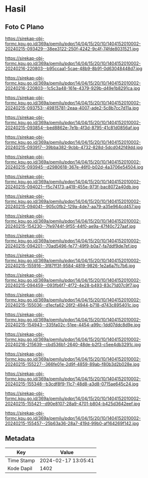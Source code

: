 # Hasil

## Foto C Plano

https://sirekap-obj-formc.kpu.go.id/369a/pemilu/pdpr/14/04/15/20/10/1404152010002-20240215-093429--38ee3122-250f-4242-9c4f-74fde8031521.jpg

https://sirekap-obj-formc.kpu.go.id/369a/pemilu/pdpr/14/04/15/20/10/1404152010002-20240216-220803--b95ccaa1-5cae-48b9-8b91-0d63048448d7.jpg

https://sirekap-obj-formc.kpu.go.id/369a/pemilu/pdpr/14/04/15/20/10/1404152010002-20240216-220803--1c5c3a48-161e-4379-929b-d49e1b8291ca.jpg

https://sirekap-obj-formc.kpu.go.id/369a/pemilu/pdpr/14/04/15/20/10/1404152010002-20240215-093753--49815781-2eaa-4007-ade2-5c8b7cc7d11a.jpg

https://sirekap-obj-formc.kpu.go.id/369a/pemilu/pdpr/14/04/15/20/10/1404152010002-20240215-093854--bed8862e-7e1b-4f3d-8795-41c81d0856af.jpg

https://sirekap-obj-formc.kpu.go.id/369a/pemilu/pdpr/14/04/15/20/10/1404152010002-20240215-093917--39bba382-9cbb-4732-828d-5dcd042f49dd.jpg

https://sirekap-obj-formc.kpu.go.id/369a/pemilu/pdpr/14/04/15/20/10/1404152010002-20240215-093945--d2980618-367e-46f0-b02d-4a3706e54504.jpg

https://sirekap-obj-formc.kpu.go.id/369a/pemilu/pdpr/14/04/15/20/10/1404152010002-20240215-094021--f5c74173-a419-455e-973f-bac8072a40db.jpg

https://sirekap-obj-formc.kpu.go.id/369a/pemilu/pdpr/14/04/15/20/10/1404152010002-20240215-094041--905c0fb2-129a-4de7-aa79-a35e964cd457.jpg

https://sirekap-obj-formc.kpu.go.id/369a/pemilu/pdpr/14/04/15/20/10/1404152010002-20240215-154230--7fe9744f-9f55-44f0-ae9a-47f40c727aaf.jpg

https://sirekap-obj-formc.kpu.go.id/369a/pemilu/pdpr/14/04/15/20/10/1404152010002-20240215-094201--70ad5496-fe77-49f9-b0a7-fa7ddf9de7ef.jpg

https://sirekap-obj-formc.kpu.go.id/369a/pemilu/pdpr/14/04/15/20/10/1404152010002-20240215-155916--3f87ff3f-9584-4819-9826-1e2a6a7fc7b6.jpg

https://sirekap-obj-formc.kpu.go.id/369a/pemilu/pdpr/14/04/15/20/10/1404152010002-20240215-094459--093fb6f7-4f72-4e28-b493-83c71d07c9f7.jpg

https://sirekap-obj-formc.kpu.go.id/369a/pemilu/pdpr/14/04/15/20/10/1404152010002-20240215-155036--d1ecfa62-26f2-4944-b718-d743c895401c.jpg

https://sirekap-obj-formc.kpu.go.id/369a/pemilu/pdpr/14/04/15/20/10/1404152010002-20240215-154943--335fa02c-51ee-4454-a99c-1dd07ddc8d9e.jpg

https://sirekap-obj-formc.kpu.go.id/369a/pemilu/pdpr/14/04/15/20/10/1404152010002-20240216-215639--cbd536b1-2640-48de-b2f3-c5ee4db3291c.jpg

https://sirekap-obj-formc.kpu.go.id/369a/pemilu/pdpr/14/04/15/20/10/1404152010002-20240215-155227--366fe01e-2d9f-4859-89ab-f80b3d2b028e.jpg

https://sirekap-obj-formc.kpu.go.id/369a/pemilu/pdpr/14/04/15/20/10/1404152010002-20240215-155348--b3cdf8f9-11c7-48d8-a3d8-0715ae645c24.jpg

https://sirekap-obj-formc.kpu.go.id/369a/pemilu/pdpr/14/04/15/20/10/1404152010002-20240215-155421--d90e8107-28a9-4701-b804-b425d3642eef.jpg

https://sirekap-obj-formc.kpu.go.id/369a/pemilu/pdpr/14/04/15/20/10/1404152010002-20240215-155457--25b63a36-28a7-419d-99b0-af164269f142.jpg


## Metadata

| Key        | Value               |
| ---------- | ------------------- |
| Time Stamp | 2024-02-17 13:05:41 |
| Kode Dapil | 1402                |



